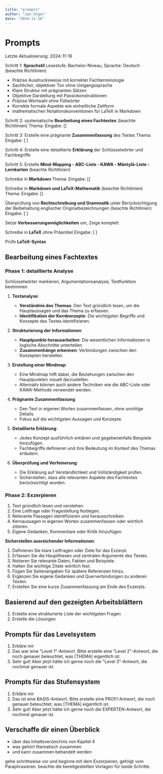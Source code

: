 ```yaml
---
title: "prompts"
author: "Jan Unger"
date: "2024-11-16"
---
```


# Prompts

Letzte Aktualisierung: 2024-11-16

Schritt 1: **Sprachstil** Lesestufe: Bachelor-Niveau, Sprache: Deutsch (beachte Richtlinien)

- Präzise Ausdrucksweise mit korrekter Fachterminologie
- Sachlicher, objektiver Ton ohne Umgangssprache
- Klare Struktur mit prägnanten Sätzen
- Objektive Darstellung mit Passivkonstruktionen
- Präzise Wortwahl ohne Füllwörter
- Korrekte formale Aspekte wie einheitliche Zeitform
- mathematischen Notationskonventionen für LaTeX in Markdown

Schritt 2: systematische **Bearbeitung eines Fachtextes** (beachte Richtlinien)
Thema:
Eingabe: []


Schritt 3: Erstelle eine prägnante **Zusammenfassung** des Textes
Thema: 
Eingabe: [ ]

Schritt 4: Erstelle eine detaillierte **Erklärung** der Schlüsselwörter und Fachbegriffe

Schritt 5: Erstelle **Mind-Mapping - ABC-Liste - KAWA - Mäntylä-Liste - Lernkarten** (beachte Richtlinien)


Schreibe in **Markdown**
Thema:
Eingabe: []

Schreibe in **Markdown und LaTeX-Mathematik** (beachte Richtlinien)
Thema:
Eingabe: []


Überprüfung von **Rechtschreibung und Grammatik** unter Berücksichtigung der Beibehaltung englischer Originalbezeichnungen (beachte Richtlinien)
Eingabe: [ ]

Setze **Verbesserungsmöglichkeiten** um, Zeige komplett

Schreibe in **LaTeX** ohne Präambel
Eingabe: [ ]

Prüfe **LaTeX-Syntax**

## Bearbeitung eines Fachtextes

### Phase 1: detaillierte Analyse

Schlüsselwörter markieren, Argumentationsanalyse, Textfunktion bestimmen

1. **Textanalyse**:
   - **Verständnis des Themas**: Den Text gründlich lesen, um die Hauptaussagen und das Thema zu erfassen.
   - **Identifikation der Kernkonzepte**: Die wichtigsten Begriffe und Konzepte des Textes identifizieren.

2. **Strukturierung der Informationen**:
   - **Hauptpunkte herausarbeiten**: Die wesentlichen Informationen in logische Abschnitte unterteilen.
   - **Zusammenhänge erkennen**: Verbindungen zwischen den Konzepten herstellen.

3. **Erstellung einer Mindmap**:
   - Eine Mindmap hilft dabei, die Beziehungen zwischen den Hauptpunkten visuell darzustellen.
   - Alternativ können auch andere Techniken wie die ABC-Liste oder KAWA-Methode verwendet werden.

4. **Prägnante Zusammenfassung**:
   - Den Text in eigenen Worten zusammenfassen, ohne unnötige Details.
   - Fokus auf die wichtigsten Aussagen und Konzepte.

5. **Detaillierte Erklärung**:
   - Jedes Konzept ausführlich erklären und gegebenenfalls Beispiele hinzufügen.
   - Fachbegriffe definieren und ihre Bedeutung im Kontext des Themas erläutern.

6. **Überprüfung und Verfeinerung**:
   - Die Erklärung auf Verständlichkeit und Vollständigkeit prüfen.
   - Sicherstellen, dass alle relevanten Aspekte des Fachtextes berücksichtigt wurden.

### Phase 2: Exzerpieren

1. Text gründlich lesen und verstehen.
2. Eine Leitfrage oder Fragestellung festlegen.
3. Relevante Passagen identifizieren und herausschreiben.
4. Kernaussagen in eigenen Worten zusammenfassen oder wörtlich zitieren.
5. Eigene Gedanken, Kommentare oder Kritik hinzufügen.

**Sicherstellen ausreichender Informationen**:

1. Definieren Sie klare Leitfragen oder Ziele für das Exzerpt.
2. Erfassen Sie die Hauptthesen und zentralen Argumente des Textes.
3. Notieren Sie relevante Daten, Fakten und Beispiele.
4. Halten Sie wichtige Zitate wörtlich fest.
5. Fügen Sie Seitenangaben für spätere Referenzen hinzu.
6. Ergänzen Sie eigene Gedanken und Querverbindungen zu anderen Texten.
7. Erstellen Sie eine kurze Zusammenfassung am Ende des Exzerpts.

## Basierend auf den gezeigten Arbeitsblättern 

1. Erstelle eine strukturierte Liste der wichtigsten Fragen
2. Erstelle die Lösungen

## Prompts für das Levelsystem

1. Erkläre mir 
2. Das war eine "Level 1"-Antwort. Bitte erstelle eine "Level 2"-Antwort, die noch genauer beleuchtet, was [THEMA] eigentlich ist.
3. Sehr gut! Aber jetzt hätte ich gerne noch die "Level 3"-Antwort, die nochmal genauer ist.

## Prompts für das Stufensystem

1. Erkläre mir
2. Das ist eine BASIS-Antwort. Bitte erstelle eine PROFI-Antwort, die noch genauer beleuchtet, was [THEMA] eigentlich ist.
3. Sehr gut! Aber jetzt hätte ich gerne noch die EXPERTEN-Antwort, die nochmal genauer ist.

## Verschaffe dir einen Überblick 

- über das Inhaltsverzeichnis von Kapitel 4
- was gehört thematisch zusammen 
- und kann zusammen behandelt werden

gehe schrittweise vor und beginne mit dem Exzerpieren, gefolgt vom Paraphrasieren. 
beachte die bereitgestellten Vorlagen für beide Schritte. 
